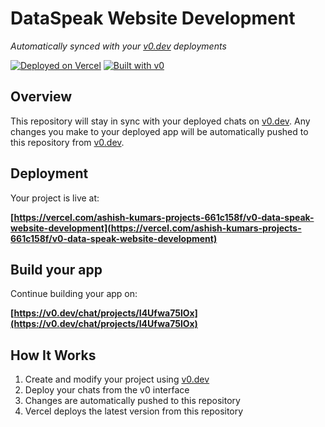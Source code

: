 # DataSpeak Website Development

*Automatically synced with your [v0.dev](https://v0.dev) deployments*

[![Deployed on Vercel](https://img.shields.io/badge/Deployed%20on-Vercel-black?style=for-the-badge&logo=vercel)](https://vercel.com/ashish-kumars-projects-661c158f/v0-data-speak-website-development)
[![Built with v0](https://img.shields.io/badge/Built%20with-v0.dev-black?style=for-the-badge)](https://v0.dev/chat/projects/I4Ufwa75lOx)

## Overview

This repository will stay in sync with your deployed chats on [v0.dev](https://v0.dev).
Any changes you make to your deployed app will be automatically pushed to this repository from [v0.dev](https://v0.dev).

## Deployment

Your project is live at:

**[https://vercel.com/ashish-kumars-projects-661c158f/v0-data-speak-website-development](https://vercel.com/ashish-kumars-projects-661c158f/v0-data-speak-website-development)**

## Build your app

Continue building your app on:

**[https://v0.dev/chat/projects/I4Ufwa75lOx](https://v0.dev/chat/projects/I4Ufwa75lOx)**

## How It Works

1. Create and modify your project using [v0.dev](https://v0.dev)
2. Deploy your chats from the v0 interface
3. Changes are automatically pushed to this repository
4. Vercel deploys the latest version from this repository